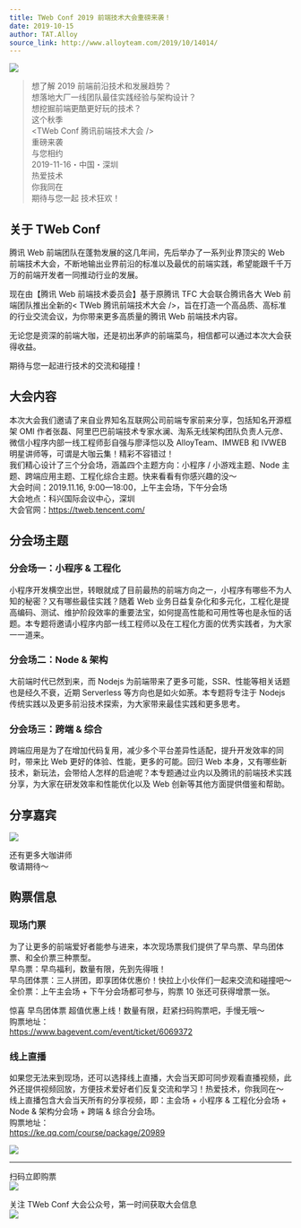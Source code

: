 ```yaml
---
title: TWeb Conf 2019 前端技术大会重磅来袭！
date: 2019-10-15
author: TAT.Alloy
source_link: http://www.alloyteam.com/2019/10/14014/
---
```


<!-- {% raw %} - for jekyll -->

![](http://www.alloyteam.com/wp-content/uploads/2019/10/640.jpeg)

> 想了解 2019 前端前沿技术和发展趋势？  
> 想落地大厂一线团队最佳实践经验与架构设计？  
> 想挖掘前端更酷更好玩的技术？  
> 这个秋季  
> &lt;TWeb Conf 腾讯前端技术大会 />  
> 重磅来袭  
> 与您相约  
> 2019-11-16・中国・深圳  
> 热爱技术  
> 你我同在  
> 期待与您一起 技术狂欢！

## 关于 TWeb Conf

腾讯 Web 前端团队在蓬勃发展的这几年间，先后举办了一系列业界顶尖的 Web 前端技术大会，不断地输出业界前沿的标准以及最优的前端实践，希望能跟千千万万的前端开发者一同推动行业的发展。

现在由【腾讯 Web 前端技术委员会】基于原腾讯 TFC 大会联合腾讯各大 Web 前端团队推出全新的&lt; TWeb 腾讯前端技术大会 />，旨在打造一个高品质、高标准的行业交流会议，为你带来更多高质量的腾讯 Web 前端技术内容。

无论您是资深的前端大咖，还是初出茅庐的前端菜鸟，相信都可以通过本次大会获得收益。

期待与您一起进行技术的交流和碰撞！

## 大会内容

本次大会我们邀请了来自业界知名互联网公司前端专家前来分享，包括知名开源框架 OMI 作者张磊、阿里巴巴前端技术专家水澜、淘系无线架构团队负责人元彦、微信小程序内部一线工程师彭自强与廖泽恺以及 AlloyTeam、IMWEB 和 IVWEB 明星讲师等，可谓是大咖云集！精彩不容错过！  
我们精心设计了三个分会场，涵盖四个主题方向：小程序 / 小游戏主题、Node 主题、跨端应用主题、工程化综合主题。快来看看有你感兴趣的没～  
大会时间：2019.11.16, 9:00—18:00，上午主会场，下午分会场  
大会地点：科兴国际会议中心，深圳  
大会官网：<https://tweb.tencent.com/>

## 分会场主题

### 分会场一：小程序 & 工程化

小程序开发横空出世，转眼就成了目前最热的前端方向之一，小程序有哪些不为人知的秘密？又有哪些最佳实践？随着 Web 业务日益复杂化和多元化，工程化是提高编码、测试、维护阶段效率的重要法宝，如何提高性能和可用性等也是永恒的话题。本专题将邀请小程序内部一线工程师以及在工程化方面的优秀实践者，为大家一一道来。

### 分会场二：Node & 架构

大前端时代已然到来，而 Nodejs 为前端带来了更多可能，SSR、性能等相关话题也是经久不衰，近期 Serverless 等方向也是如火如荼。本专题将专注于 Nodejs 传统实践以及更多前沿技术探索，为大家带来最佳实践和更多思考。

### 分会场三：跨端 & 综合

跨端应用是为了在增加代码复用，减少多个平台差异性适配，提升开发效率的同时，带来比 Web 更好的体验、性能，更多的可能。回归 Web 本身，又有哪些新技术，新玩法，会带给人怎样的启迪呢？本专题通过业内以及腾讯的前端技术实践分享，为大家在研发效率和性能优化以及 Web 创新等其他方面提供借鉴和帮助。

## 分享嘉宾

![](http://www.alloyteam.com/wp-content/uploads/2019/10/share_eiru033j4wje89i34n.png)

还有更多大咖讲师  
敬请期待～

## 购票信息

### 现场门票

为了让更多的前端爱好者能参与进来，本次现场票我们提供了早鸟票、早鸟团体票、和全价票三种票型。  
早鸟票：早鸟福利，数量有限，先到先得哦！  
早鸟团体票：三人拼团，即享团体优惠价！快拉上小伙伴们一起来交流和碰撞吧～  
全价票：上午主会场 + 下午分会场都可参与，购票 10 张还可获得增票一张。

惊喜 早鸟团体票 超值优惠上线！数量有限，赶紧扫码购票吧，手慢无哦～  
购票地址：  
<https://www.bagevent.com/event/ticket/6069372>

### 线上直播

如果您无法来到现场，还可以选择线上直播，大会当天即可同步观看直播视频，此外还提供视频回放，方便技术爱好者们反复交流和学习！热爱技术，你我同在～  
线上直播包含大会当天所有的分享视频，即：主会场 + 小程序 & 工程化分会场 + Node & 架构分会场 + 跨端 & 综合分会场。  
购票地址：  
<https://ke.qq.com/course/package/20989>

![](http://www.alloyteam.com/wp-content/uploads/2019/10/234234.jpeg)

* * *

扫码立即购票  
![](http://www.alloyteam.com/wp-content/uploads/2019/10/640.png)

关注 TWeb Conf 大会公众号，第一时间获取大会信息  
![](http://www.alloyteam.com/wp-content/uploads/2019/10/640-1.jpeg)


<!-- {% endraw %} - for jekyll -->